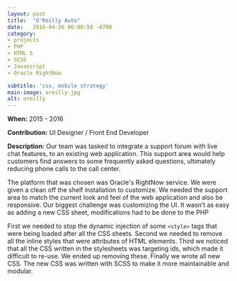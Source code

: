 ```yaml
---
layout: post
title:  "O'Reilly Auto"
date:   2016-04-26 00:00:58 -0700
category:
- projects
- PHP
- HTML 5
- SCSS
- Javascript
- Oracle RightNow

subtitle: 'css, mobile strategy'
main-image: oreilly.jpg
alt: oreilly
---
```


**When:** 2015 - 2016

**Contribution:** UI Designer / Front End Developer

**Description:** Our team was tasked to integrate a support forum with live chat features, to an existing web application.  This support area would help customers find answers to some frequently asked questions, ultimately reducing phone calls to the call center.

The platform that was chosen was Oracle's RightNow service. We were given a clean off the shelf installation to customize.  We needed the support area to match the current look and feel of the web application and also be responsive. Our biggest challenge was customizing the UI.  It wasn’t as easy as adding a new CSS sheet, modifications had to be done to the PHP

First we needed to stop the dynamic injection of some `<style>` tags that were being loaded after all the CSS sheets.  Second we needed to remove all the inline styles that were attributes of HTML elements.  Third we noticed that all the CSS written in the stylesheets was targeting ids, which made it difficult to re-use.  We ended up removing these.  Finally we wrote all new CSS.  The new CSS was written with SCSS to make it more maintainable and modular.